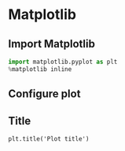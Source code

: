 # Matplotlib

## Import Matplotlib

```python
import matplotlib.pyplot as plt
%matplotlib inline
```

## Configure plot

## Title

`plt.title('Plot title')`
